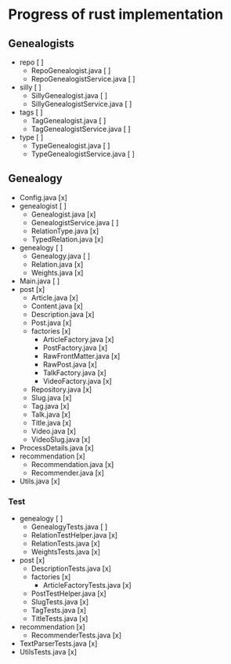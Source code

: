 # Progress of rust implementation

## Genealogists
* repo [ ]
  * RepoGenealogist.java [ ]
  * RepoGenealogistService.java [ ]
* silly [ ]
  * SillyGenealogist.java [ ]
  * SillyGenealogistService.java [ ]
* tags [ ]
  * TagGenealogist.java [ ]
  * TagGenealogistService.java [ ]
* type [ ]
  * TypeGenealogist.java [ ]
  * TypeGenealogistService.java [ ]

## Genealogy
* Config.java [x]
* genealogist [ ]
  * Genealogist.java [x]
  * GenealogistService.java [ ]
  * RelationType.java [x]
  * TypedRelation.java [x]
* genealogy [ ]
  * Genealogy.java [ ]
  * Relation.java [x]
  * Weights.java [x]
* Main.java [ ]
* post [x]
  * Article.java [x]
  * Content.java [x]
  * Description.java [x]
  * Post.java [x]
  * factories [x]
    * ArticleFactory.java [x]
    * PostFactory.java [x]
    * RawFrontMatter.java [x]
    * RawPost.java [x]
    * TalkFactory.java [x]
    * VideoFactory.java [x]
  * Repository.java [x]
  * Slug.java [x]
  * Tag.java [x]
  * Talk.java [x]
  * Title.java [x]
  * Video.java [x]
  * VideoSlug.java [x]
* ProcessDetails.java [x]
* recommendation [x]
  * Recommendation.java [x]
  * Recommender.java [x]
* Utils.java [x]

### Test
* genealogy [ ]
  * GenealogyTests.java [ ]
  * RelationTestHelper.java [x]
  * RelationTests.java [x]
  * WeightsTests.java [x]
* post [x]
  * DescriptionTests.java [x]
  * factories [x]
    * ArticleFactoryTests.java [x]
  * PostTestHelper.java [x]
  * SlugTests.java [x]
  * TagTests.java [x]
  * TitleTests.java [x]
* recommendation [x]
  * RecommenderTests.java [x]
* TextParserTests.java [x]
* UtilsTests.java [x]
